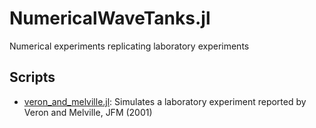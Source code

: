 # NumericalWaveTanks.jl
Numerical experiments replicating laboratory experiments

## Scripts

* [veron_and_melville.jl](https://github.com/glwagner/NumericalWaveTanks.jl/blob/main/sandbox/veron_and_melville.jl): Simulates a laboratory experiment reported by Veron and Melville, JFM (2001)
